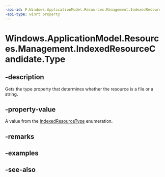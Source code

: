 ----api-id: P:Windows.ApplicationModel.Resources.Management.IndexedResourceCandidate.Type
-api-type: winrt property
---<!-- Property syntaxpublic Windows.ApplicationModel.Resources.Management.IndexedResourceType Type { get; }--># Windows.ApplicationModel.Resources.Management.IndexedResourceCandidate.Type## -descriptionGets the type property that determines whether the resource is a file or a string.## -property-valueA value from the [IndexedResourceType](indexedresourcetype.md) enumeration.## -remarks## -examples## -see-also